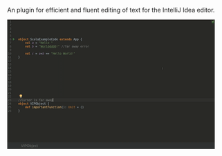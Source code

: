 An plugin for efficient and fluent editing of text for the IntelliJ Idea editor.

![Alt Text](https://github.com/dr0l3/QuickEdit/blob/master/misc/dtpp_download.gif)